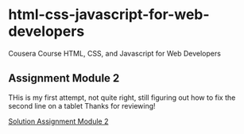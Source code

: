 # html-css-javascript-for-web-developers
Cousera Course HTML, CSS, and Javascript for Web Developers

## Assignment Module 2

THis is my first attempt, not quite right, still figuring out how to fix the second line on a tablet
Thanks for reviewing!

[Solution Assignment Module 2](module2-solution/index.html)
